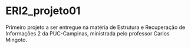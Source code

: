 # ERI2_projeto01
Primeiro projeto a ser entregue na matéria de Estrutura e Recuperação de Informações 2 da PUC-Campinas, ministrada pelo professor Carlos Mingoto.
